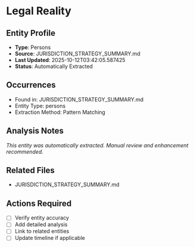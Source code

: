 # Legal Reality

## Entity Profile
- **Type**: Persons
- **Source**: JURISDICTION_STRATEGY_SUMMARY.md
- **Last Updated**: 2025-10-12T03:42:05.587425
- **Status**: Automatically Extracted

## Occurrences
- Found in: JURISDICTION_STRATEGY_SUMMARY.md
- Entity Type: persons
- Extraction Method: Pattern Matching

## Analysis Notes
*This entity was automatically extracted. Manual review and enhancement recommended.*

## Related Files
- JURISDICTION_STRATEGY_SUMMARY.md

## Actions Required
- [ ] Verify entity accuracy
- [ ] Add detailed analysis
- [ ] Link to related entities
- [ ] Update timeline if applicable
